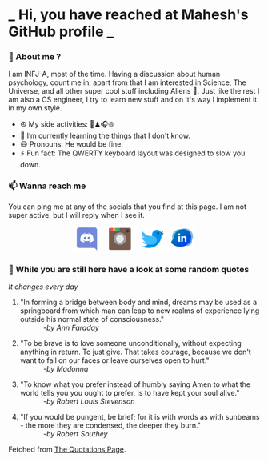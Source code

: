 # **_ Hi, you have reached at Mahesh's GitHub profile _**
### 🌸 About me ?
I am INFJ-A, most of the time. Having a discussion about human psychology, count me in, apart from that I am interested in Science, The Universe, and all other super cool stuff including Aliens 🤫. Just like the rest I am also a CS engineer, I try to learn new stuff and on it's way I implement it in my own style. 
- ☮ My side activities: 🎨♟🎧🌐
- 🌱 I’m currently learning the things that I don't know.
- 😄 Pronouns: He would be fine.
- ⚡ Fun fact: The QWERTY keyboard layout was designed to slow you down.

### 📫 Wanna reach me
You can ping me at any of the socials that you find at this page. I am not super active, but I will reply when I see it.
<p align="center">
<a href="https://discordapp.com/users/733328856957714472"><img src="./Assets/Papirus-Team-Papirus-Apps-Discord.svg" height="50px" width="50px" ></a>&nbsp; &nbsp;  
<a href ="https://instagram.com/obl1v_on"><img src="./Assets/Papirus-Team-Papirus-Apps-Instagram.svg" height="50px" width="50px" ></a>&nbsp;  &nbsp; 
<a href ="https://twitter.com/MaheshN2000"><img src="./Assets/Papirus-Team-Papirus-Apps-Twitter.svg" height ="50px" width="50px" ></a>&nbsp;
<a href ="https://linkedin.com/in/mahesh2000"><img src="./Assets/in.png" height ="50px" width="50px" ></a>

</p>



### 🔰 While you are still here have a look at some random quotes
*It changes every day*

<!-- BLOG-POST-LIST:START -->
 1.  "In forming a bridge between body and mind, dreams may be used as a springboard from which man can leap to new realms of experience lying outside his normal state of consciousness." <br> &emsp;&emsp;&emsp; <i>-by Ann Faraday</i> 

 2.  "To be brave is to love someone unconditionally, without expecting anything in return. To just give. That takes courage, because we don't want to fall on our faces or leave ourselves open to hurt." <br> &emsp;&emsp;&emsp; <i>-by Madonna</i> 

 3.  "To know what you prefer instead of humbly saying Amen to what the world tells you you ought to prefer, is to have kept your soul alive." <br> &emsp;&emsp;&emsp; <i>-by Robert Louis Stevenson</i> 

 4.  "If you would be pungent, be brief; for it is with words as with sunbeams - the more they are condensed, the deeper they burn." <br> &emsp;&emsp;&emsp; <i>-by Robert Southey</i> 
<!-- BLOG-POST-LIST:END -->
Fetched from <a href="http://www.quotationspage.com/data/mqotd.rss"> The Quotations Page</a>.
<!-- The above quotes are fetched from " http://www.quotationspage.com/data/mqotd.rss " and the github action used was gautamkrishnar/blog-post-workflow@master -->
